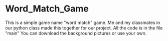 # Word_Match_Game
This is a simple game name "word match" game. 
Me and my classmates in our python class made this together for our project. 
All the code is in the file "main"
You can download the background pictures or use your own. 
